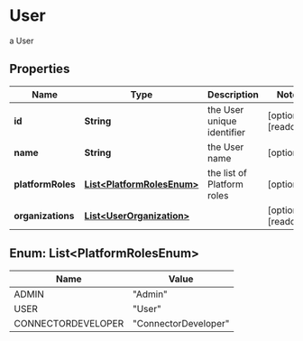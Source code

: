 

# User

a User

## Properties

Name | Type | Description | Notes
------------ | ------------- | ------------- | -------------
**id** | **String** | the User unique identifier |  [optional] [readonly]
**name** | **String** | the User name |  [optional]
**platformRoles** | [**List&lt;PlatformRolesEnum&gt;**](#List&lt;PlatformRolesEnum&gt;) | the list of Platform roles |  [optional]
**organizations** | [**List&lt;UserOrganization&gt;**](UserOrganization.md) |  |  [optional] [readonly]



## Enum: List&lt;PlatformRolesEnum&gt;

Name | Value
---- | -----
ADMIN | &quot;Admin&quot;
USER | &quot;User&quot;
CONNECTORDEVELOPER | &quot;ConnectorDeveloper&quot;



